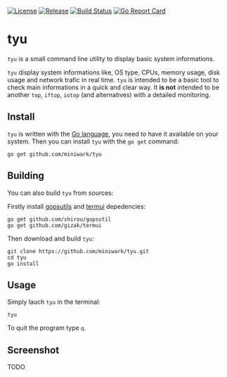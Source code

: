[![License](https://img.shields.io/badge/License-MIT_License-blue.svg)](https://github.com/miniwark/tyu/blob/master/LICENSE)
[![Release](https://img.shields.io/github/release/qubyte/rubidium.svg)]()
[![Build Status](https://drone.io/github.com/miniwark/tyu/status.png)](https://drone.io/github.com/miniwark/tyu/latest)
[![Go Report Card](https://goreportcard.com/badge/github.com/miniwark/tyu)](https://goreportcard.com/report/github.com/miniwark/tyu)

tyu
===
`tyu` is a small command line utility to display basic system informations.

`tyu` display system informations like, OS type, CPUs, memory usage, disk usage and network trafic in real time. `tyu` is intended to be a basic tool to check main informations in a quick and clear way. It **is not** intended to be another `top`, `iftop`, `iotop` (and alternatives) with a detailed monitoring.

Install
-------
`tyu` is written with the [Go language](https://golang.org/), you need to have it available on your system.
Then you can install `tyu` with the `go get` command:

```
go get github.com/miniwark/tyu
```

Building
--------
You can also build `tyu` from sources:

Firstly install [gopsutils](https://github.com/shirou/gopsutil) and [termui](https://github.com/gizak/termui) depedencies:

```
go get github.com/shirou/gopsutil
go get github.com/gizak/termui
```

Then download and build `tyu`:
```
git clone https://github.com/miniwark/tyu.git
cd tyu
go install
```

Usage
-----
Simply lauch `tyu` in the terminal:
```
tyu
```

To quit the program type `q`.

Screenshot
----------
TODO
